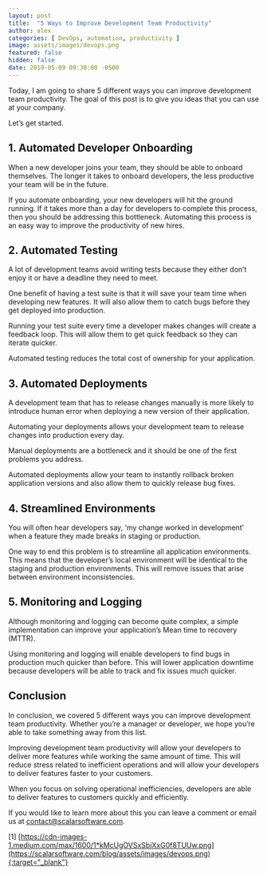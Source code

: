 ```yaml
---
layout: post
title:  "5 Ways to Improve Development Team Productivity"
author: alex
categories: [ DevOps, automation, productivity ]
image: assets/images/devops.png
featured: false
hidden: false
date: 2019-05-09 09:30:00 -0500
---
```


Today, I am going to share 5 different ways you can improve development team productivity. The goal of this post is to give you ideas that you can use at your company.

Let’s get started.

## 1. Automated Developer Onboarding

When a new developer joins your team, they should be able to onboard themselves. The longer it takes to onboard developers, the less productive your team will be in the future. 

If you automate onboarding, your new developers will hit the ground running. If it takes more than a day for developers to complete this process, then you should be addressing this bottleneck. Automating this process is an easy way to improve the productivity of new hires.

## 2. Automated Testing

A lot of development teams avoid writing tests because they either don’t enjoy it or have a deadline they need to meet.

One benefit of having a test suite is that it will save your team time when developing new features. It will also allow them to catch bugs before they get deployed into production.

Running your test suite every time a developer makes changes will create a feedback loop. This will allow them to get quick feedback so they can iterate quicker.

Automated testing reduces the total cost of ownership for your application.

## 3. Automated Deployments

A development team that has to release changes manually is more likely to introduce human error when deploying a new version of their application.

Automating your deployments allows your development team to release changes into production every day.

Manual deployments are a bottleneck and it should be one of the first problems you address.

Automated deployments allow your team to instantly rollback broken application versions and also allow them to quickly release bug fixes.

## 4. Streamlined Environments

You will often hear developers say, ‘my change worked in development’ when a feature they made breaks in staging or production.

One way to end this problem is to streamline all application environments. This means that the developer’s local environment will be identical to the staging and production environments. This will remove issues that arise between environment inconsistencies.

## 5. Monitoring and Logging

Although monitoring and logging can become quite complex, a simple implementation can improve your application’s Mean time to recovery (MTTR).

Using monitoring and logging will enable developers to find bugs in production much quicker than before. This will lower application downtime because developers will be able to track and fix issues much quicker.

## Conclusion

In conclusion, we covered 5 different ways you can improve development team productivity. Whether you’re a manager or developer, we hope you’re able to take something away from this list.

Improving development team productivity will allow your developers to deliver more features while working the same amount of time. This will reduce stress related to inefficient operations and will allow your developers to deliver features faster to your customers.

When you focus on solving operational inefficiencies, developers are able to deliver features to customers quickly and efficiently.

If you would like to learn more about this you can leave a comment or email us at [contact@scalarsoftware.com](mailto:contact@scalarsoftware.com).

[1] [https://cdn-images-1.medium.com/max/1600/1*kMcUgOVSxSbjXxG0f8TUUw.png](https://scalarsoftware.com/blog/assets/images/devops.png){:target="_blank"}
